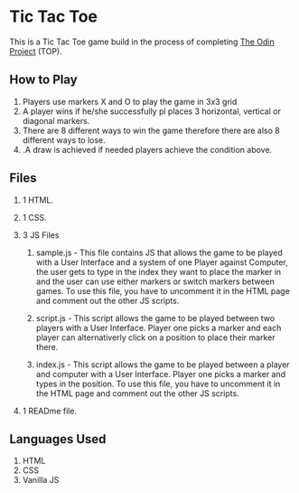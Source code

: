 # Tic Tac Toe


This is a Tic Tac Toe game build in the process of completing [The Odin Project](https://www.theodinproject.com/lessons/node-path-javascript-tic-tac-toe) (TOP).

## How to Play
1. Players use markers X and O to play the game in 3x3 grid
2. A player wins if he/she successfully pl places 3 horizontal, vertical or diagonal markers.
3. There are 8 different ways to win the game therefore there are also 8 different ways to lose.
3. .A draw is achieved if needed players achieve the condition above.

## Files
1. 1 HTML.
2. 1 CSS.
3. 3 JS Files

    1. sample.js - This file contains JS that allows the game to be played with a User Interface and a system of one Player against Computer, the user gets to type in the index they want to place the marker in and the user can use either markers or switch markers between games.
    To use this file, you have to uncomment it in the HTML page and comment out the other JS scripts.

    2. script.js - This script allows the game to be played between two players with a User Interface. Player one picks a marker and each player can alternativerly click on a position to place their marker there.

    3. index.js - This script allows the game to be played between a player and computer with a User Interface. Player one picks a marker and types in the position. 
    To use this file, you have to uncomment it in the HTML page and comment out the other JS scripts.

4. 1 READme file.

## Languages Used
1. HTML
2. CSS
3. Vanilla JS

